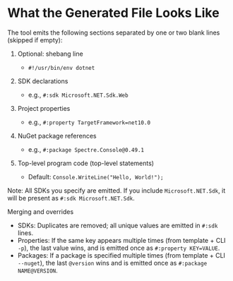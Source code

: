 # What the Generated File Looks Like

The tool emits the following sections separated by one or two blank lines (skipped if empty):

1. Optional: shebang line
   - `#!/usr/bin/env dotnet`

2. SDK declarations
   - e.g., `#:sdk Microsoft.NET.Sdk.Web`

3. Project properties
   - e.g., `#:property TargetFramework=net10.0`

4. NuGet package references
   - e.g., `#:package Spectre.Console@0.49.1`

5. Top-level program code (top-level statements)
   - Default: `Console.WriteLine("Hello, World!");`

Note: All SDKs you specify are emitted. If you include `Microsoft.NET.Sdk`, it will be present as `#:sdk Microsoft.NET.Sdk`.

Merging and overrides

- SDKs: Duplicates are removed; all unique values are emitted in `#:sdk` lines.
- Properties: If the same key appears multiple times (from template + CLI `-p`), the last value wins, and is emitted once as `#:property KEY=VALUE`.
- Packages: If a package is specified multiple times (from template + CLI `--nuget`), the last `@version` wins and is emitted once as `#:package NAME@VERSION`.
